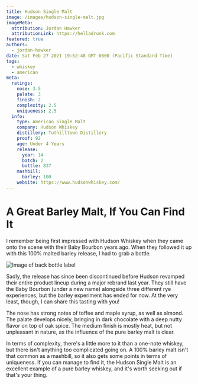 ```yaml
---
title: Hudson Single Malt
image: /images/hudson-single-malt.jpg
imageMeta:
  attribution: Jordan Hawker
  attributionLink: https://helladrunk.com
featured: true
authors:
  - jordan-hawker
date: Sat Feb 27 2021 19:52:48 GMT-0800 (Pacific Standard Time)
tags:
  - whiskey
  - american
meta:
  ratings:
    nose: 3.5
    palate: 3 
    finish: 2
    complexity: 2.5
    uniqueness: 2.5
  info:
    type: American Single Malt
    company: Hudson Whiskey
    distillery: Tuthilltown Distillery
    proof: 92
    age: Under 4 Years
    release:
      year: 14
      batch: 2
      bottle: 837
    mashbill:
      barley: 100
    website: https://www.hudsonwhiskey.com/
---
```


# A Great Barley Malt, If You Can Find It

I remember being first impressed with Hudson Whiskey when they came onto the scene with their Baby Bourbon 
years ago. When they followed it up with this 100% malted barley release, I had to grab a bottle. 

![Image of back bottle label](/images/hudson-single-malt-back.jpg)

Sadly, the release has since been discontinued before Hudson revamped their entire product lineup during a
major rebrand last year. They still have the Baby Bourbon (under a new name) alongside three different 
rye experiences, but the barley experiment has ended for now. At the very least, though, I can share 
this tasting with you!

The nose has strong notes of toffee and maple syrup, as well as almond. The palate develops nicely, 
bringing in dark chocolate with a deep nutty flavor on top of oak spice. The medium finish is mostly 
heat, but not unpleasant in nature, as the influence of the pure barley malt is clear.

In terms of complexity, there's a little more to it than a one-note whiskey, but there isn't anything 
too complicated going on. A 100% barley malt isn't that common as a mashbill, so it also gets some 
points in terms of uniqueness. If you can manage to find it, the Hudson Single Malt is an excellent 
example of a pure barley whiskey, and it's worth seeking out if that's your thing.

